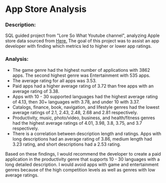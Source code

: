 # App Store Analysis

### Description:
SQL guided project from "Lore So What Youtube channel", analyzing Apple store data sourced from [Here.](https://www.kaggle.com/datasets/ramamet4/app-store-apple-data-set-10k-apps?select=AppleStore.csv) The goal of this project was to assist an app developer with finding which metrics led to higher or lower app ratings.

### Analysis:

* The game genre had the highest number of applications with 3862 apps. The second highest genre was Entertainment with 535 apps.
* The average rating for all apps was 3.53.
* Paid apps had a higher average rating of 3.72 than free apps with an average rating of 3.38.
* Apps with 10 - 30 supported languages had the highest average rating of 4.13, then 30+ languages with 3.78, and under 10 with 3.37.
* Catalogs, finance, book, navigation, and lifestyle genres had the lowest average ratings of 2.1, 2.43, 2.48, 2.68 and 2.81 respectively.
* Productivity, music, photo/video, business, and health/fitness genres had the highest average ratings of 4.01, 3.98, 3.8, 3.75, and 3.7 respectively.
* There is a correlation between description length and ratings. Apps with long descriptions had an average rating of 3.86, medium length had 3.23 rating, and short descriptions had a 2.53 rating.

Based on these findings, I would recommend the developer to create a paid application in the productivity genre that supports 10 - 30 languages with a long detailed description. I would avoid apps with game and entertainment genres because of the high competition levels as well as genres with low average ratings. 
